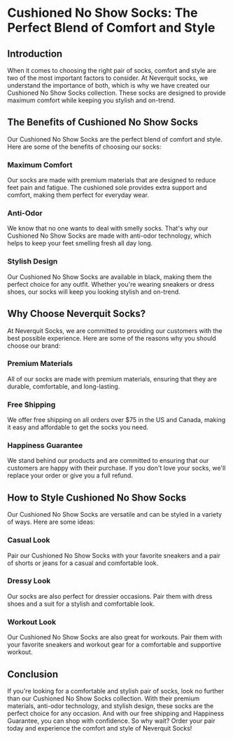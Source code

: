 # Cushioned No Show Socks: The Perfect Blend of Comfort and Style

## Introduction
When it comes to choosing the right pair of socks, comfort and style are two of the most important factors to consider. At Neverquit socks, we understand the importance of both, which is why we have created our Cushioned No Show Socks collection. These socks are designed to provide maximum comfort while keeping you stylish and on-trend.

## The Benefits of Cushioned No Show Socks
Our Cushioned No Show Socks are the perfect blend of comfort and style. Here are some of the benefits of choosing our socks:

### Maximum Comfort
Our socks are made with premium materials that are designed to reduce feet pain and fatigue. The cushioned sole provides extra support and comfort, making them perfect for everyday wear.

### Anti-Odor
We know that no one wants to deal with smelly socks. That's why our Cushioned No Show Socks are made with anti-odor technology, which helps to keep your feet smelling fresh all day long.

### Stylish Design
Our Cushioned No Show Socks are available in black, making them the perfect choice for any outfit. Whether you're wearing sneakers or dress shoes, our socks will keep you looking stylish and on-trend.

## Why Choose Neverquit Socks?
At Neverquit Socks, we are committed to providing our customers with the best possible experience. Here are some of the reasons why you should choose our brand:

### Premium Materials
All of our socks are made with premium materials, ensuring that they are durable, comfortable, and long-lasting.

### Free Shipping
We offer free shipping on all orders over $75 in the US and Canada, making it easy and affordable to get the socks you need.

### Happiness Guarantee
We stand behind our products and are committed to ensuring that our customers are happy with their purchase. If you don't love your socks, we'll replace your order or give you a full refund.

## How to Style Cushioned No Show Socks
Our Cushioned No Show Socks are versatile and can be styled in a variety of ways. Here are some ideas:

### Casual Look
Pair our Cushioned No Show Socks with your favorite sneakers and a pair of shorts or jeans for a casual and comfortable look.

### Dressy Look
Our socks are also perfect for dressier occasions. Pair them with dress shoes and a suit for a stylish and comfortable look.

### Workout Look
Our Cushioned No Show Socks are also great for workouts. Pair them with your favorite sneakers and workout gear for a comfortable and supportive workout.

## Conclusion
If you're looking for a comfortable and stylish pair of socks, look no further than our Cushioned No Show Socks collection. With their premium materials, anti-odor technology, and stylish design, these socks are the perfect choice for any occasion. And with our free shipping and Happiness Guarantee, you can shop with confidence. So why wait? Order your pair today and experience the comfort and style of Neverquit Socks!